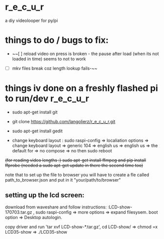 # r_e_c_u_r
a diy videolooper for py/pi

# things to do / bugs to fix:

- ~~[ ] reload video on press is broken - the pause after load (when its not loaded in time) seems to not to work
- [ ] mkv files break coz length lookup fails-~~

# things iv done on a freshly flashed pi to run/dev r_e_c_u_r

- sudo apt-get install git

- git clone https://github.com/langolierz/r_e_c_u_r.git

- sudo apt-get install gedit

- change keyboard layout :  sudo raspi-config => localiation options => change keyboard layout => generic 104 => english us => english us => the default for => no compose => no then sudo reboot

~~(for reading video lengths :) sudo apt-get install ffmpeg and pip install ffprobe (needed a sudo apt-get update in there the second time too)~~

note that to set up the file to browser you will have to create a fle called path_to_browser.json and put in it "your/path/to/browser"

## setting up the lcd screen:

download from waveshare and follow instructions: :LCD-show-170703.tar.gz , sudo raspi-config => more options => expand filesysem. boot option => Desktop autologin.

copy driver and run 'tar xvf LCD-show-*.tar.gz', cd LCD-show/ => chmod =x LCD35-show => ./LCD35-show
